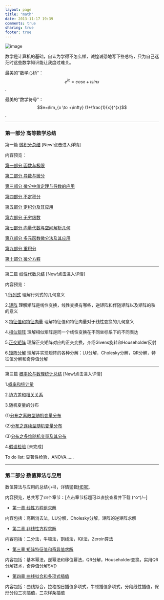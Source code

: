```yaml
---
layout: page
title: "math"
date: 2013-11-17 19:39
comments: true
sharing: true
footer: true
---
```


![image](http://hujiaweibujidao.github.io/images/math-doodles.jpg)

数学是计算机的基础，自认为学得不怎么样，诚惶诚恐地写下些总结，只为自己迷茫时这些数学知识能让我度过难关。

最美的"数学心桥"： $$e^{ix}=cosx+isinx$$.

最美的"数学符号"： $$e=\lim_{x \to +\infty} (1+\frac{1}{x})^{x}$$.

----------

### 第一部分 高等数学总结

第一篇 [微积分总结](http://hujiaweibujidao.github.io/blog/2014/04/24/calculus-summary/)  [New!点击进入详情]

内容预览：

[第一部分 函数与极限 ](http://hujiaweibujidao.github.io/blog/2014/04/27/calculus-summary-chapter-1/)

[第二部分 导数与微分](http://hujiaweibujidao.github.io/blog/2014/04/27/calculus-summary-chapter-2/)

[第三部分 微分中值定理与导数的应用 ](http://hujiaweibujidao.github.io/blog/2014/04/27/calculus-summary-chapter-3/)

[第四部分 不定积分](http://hujiaweibujidao.github.io/blog/2014/04/27/calculus-summary-chapter-4/)

[第五部分 定积分及其应用](http://hujiaweibujidao.github.io/blog/2014/04/27/calculus-summary-chapter-5/)

[第六部分 无穷级数](http://hujiaweibujidao.github.io/blog/2014/04/27/calculus-summary-chapter-6/)

[第七部分 向量代数与空间解析几何](http://hujiaweibujidao.github.io/blog/2014/04/27/calculus-summary-chapter-7/)

[第八部分 多元函数微分法及其应用](http://hujiaweibujidao.github.io/blog/2014/04/27/calculus-summary-chapter-8/)

[第九部分 重积分](http://hujiaweibujidao.github.io/blog/2014/04/27/calculus-summary-chapter-9/)

[第十部分 微分方程](http://hujiaweibujidao.github.io/blog/2014/04/27/calculus-summary-chapter-10/)

----------

第二篇 [线性代数总结](http://hujiaweibujidao.github.io/blog/2014/04/29/linearalgebra-summary/)  [New!点击进入详情]

内容预览：

1.[行列式](http://hujiaweibujidao.github.io/blog/2014/04/29/linearalgebra-summary-1/) 理解行列式的几何意义

2.[矩阵](http://hujiaweibujidao.github.io/blog/2014/04/29/linearalgebra-summary-2/) 理解矩阵是线性变换，线性变换有哪些，逆矩阵和伴随矩阵以及矩阵的秩的意义
 
3.[特征值和特征向量](http://hujiaweibujidao.github.io/blog/2014/04/29/linearalgebra-summary-3/) 理解特征值和特征向量对于线性变换的几何意义

4.[相似矩阵](http://hujiaweibujidao.github.io/blog/2014/04/29/linearalgebra-summary-4/) 理解相似矩阵是同一个线性变换在不同坐标系下的不同表达

5.[正交矩阵](http://hujiaweibujidao.github.io/blog/2014/04/29/linearalgebra-summary-5/) 理解正交矩阵对应的正交变换，介绍Givens旋转和Householder反射

6.[矩阵分解](http://hujiaweibujidao.github.io/blog/2014/04/29/linearalgebra-summary-6/) 理解并实现矩阵的各种分解：LU分解，Cholesky分解，QR分解，特征值分解和奇异值分解

----------

第三篇 [概率论与数理统计总结](http://hujiaweibujidao.github.io/blog/2014/05/19/statistics-summary/) [New!点击进入详情]

1.[概率和统计量](http://hujiaweibujidao.github.io/blog/2014/05/19/statistics-summary-1/)

2.[协方差和相关关系](http://hujiaweibujidao.github.io/blog/2014/05/19/statistics-summary-3/)

3.随机变量的分布

(1)[分布之离散型随机变量分布](http://hujiaweibujidao.github.io/blog/2014/05/19/statistics-summary-2/)

(2)[分布之连续型随机变量分布](http://hujiaweibujidao.github.io/blog/2014/05/19/statistics-summary-2-1/)

(3)[分布之多维随机变量及其分布](http://hujiaweibujidao.github.io/blog/2014/05/19/statistics-summary-2-2/)

4.[假设检验](http://hujiaweibujidao.github.io/blog/2014/05/19/statistics-summary-4/)  [未完成]

To do list: 显著性检验，ANOVA......

----------

### 第二部分 数值算法与应用

数值算法与应用的总结小书，详情猛戳[HERE](http://hujiaweibujidao.github.io/blog/2014/04/23/numerical-methods-using-matlab/).

内容预览，总共写了四个章节：[点击章节标题可以直接查看并下载 \(^o^)/~]   

* [第一章 线性方程组求解](/files/nm-chapter1.pdf)

内容包括：高斯消去法，LU分解，Cholesky分解，矩阵的逆矩阵求解

* [第二章 非线性方程求解](/files/nm-chapter2.pdf)

内容包括：二分法，牛顿法，割线法，IQI法，Zeroin算法

* [第三章 矩阵特征值和奇异值求解](/files/nm-chapter3.pdf)

内容包括：基本幂法，逆幂法和移位幂法，QR分解，Householder变换，实用QR分解技术，奇异值分解SVD

* [第四章 曲线拟合和多项式插值](/files/nm-chapter4.pdf)

内容包括：曲线拟合，拉格朗日插值多项式，牛顿插值多项式，分段线性插值，保形分段三次插值，三次样条插值









